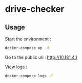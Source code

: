 # drive-checker

## Usage

Start the environment :

```bash
docker-compose up -d
```

Go to the public uri : http://10.181.4.1

View logs :

```bash
docker-compose logs -f
```

